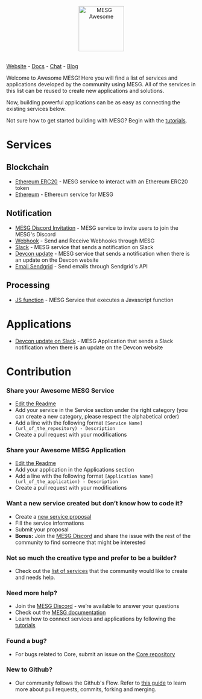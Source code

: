 <p align="center">
  <img src="https://cdn.rawgit.com/mesg-foundation/awesome/master/logo.svg" alt="MESG Awesome" height="120">
  <br/><br/>
</p>

[Website](https://mesg.com/) - [Docs](https://docs.mesg.com/) - [Chat](https://discordapp.com/invite/SaZ5HcE) - [Blog](https://medium.com/mesg)

Welcome to Awesome MESG! Here you will find a list of services and applications developed by the community using MESG. All of the services in this list can be reused to create new applications and solutions.

Now, building powerful applications can be as easy as connecting the existing services below.

Not sure how to get started building with MESG? Begin with the [tutorials](https://tutorials.mesg.com/).

# Services

## Blockchain

- [Ethereum ERC20](https://github.com/mesg-foundation/service-ethereum-erc20) - MESG service to interact with an Ethereum ERC20 token
- [Ethereum](https://github.com/mesg-foundation/service-ethereum) - Ethereum service for MESG

## Notification

- [MESG Discord Invitation](https://github.com/mesg-foundation/service-discord-invitation) - MESG service to invite users to join the MESG's Discord
- [Webhook](https://github.com/mesg-foundation/service-webhook) - Send and Receive Webhooks through MESG
- [Slack](https://github.com/mesg-foundation/service-slack) - MESG service that sends a notification on Slack
- [Devcon update](https://github.com/mesg-foundation/service-devcon-update) - MESG service that sends a notification when there is an update on the Devcon website
- [Email Sendgrid](https://github.com/mesg-foundation/service-email-sendgrid.git) - Send emails through Sendgrid's API

## Processing

- [JS function](https://github.com/mesg-foundation/service-js-function) - MESG Service that executes a Javascript function

# Applications

- [Devcon update on Slack](https://github.com/mesg-foundation/application-devcon-update-on-slack) - MESG Application that sends a Slack notification when there is an update on the Devcon website

# Contribution

### Share your Awesome MESG Service
- [Edit the Readme](https://github.com/mesg-foundation/awesome/edit/master/README.md)
- Add your service in the Service section under the right category (you can create a new category, please respect the alphabetical order)
- Add a line with the following format `[Service Name](url_of_the_repository) - Description`
- Create a pull request with your modifications

### Share your Awesome MESG Application
- [Edit the Readme](https://github.com/mesg-foundation/awesome/edit/master/README.md)
- Add your application in the Applications section
- Add a line with the following format `[Application Name](url_of_the_application) - Description`
- Create a pull request with your modifications

### Want a new service created but don’t know how to code it?
- Create a [new service proposal](https://github.com/mesg-foundation/awesome/issues/new?template=service.md&labels=service)
- Fill the service informations
- Submit your proposal
- **Bonus:** Join the [MESG Discord](https://discord.gg/SaZ5HcE) and share the issue with the rest of the community to find someone that might be interested

### Not so much the creative type and prefer to be a builder?
- Check out the [list of services](https://github.com/mesg-foundation/awesome/issues?q=is%3Aissue+is%3Aopen+label%3Aservice) that the community would like to create and needs help.

### Need more help?
- Join the [MESG Discord](https://discord.gg/SaZ5HcE) - we’re available to answer your questions
- Check out the [MESG documentation](https://docs.mesg.com)
- Learn how to connect services and applications by following the [tutorials](https://tutorials.mesg.com)

### Found a bug?
- For bugs related to Core, submit an issue on the [Core repository](https://github.com/mesg-foundation/core/issues)

### New to Github? 
- Our community follows the Github's Flow. Refer to [this guide](https://guides.github.com/introduction/flow/) to learn more about pull requests, commits, forking and merging.

